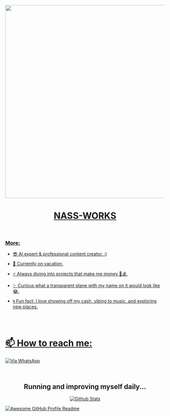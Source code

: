 <p align="center">
   <a href="https://github.com">
    <img src="https://media0.giphy.com/media/v1.Y2lkPTZjMDliOTUyeWt1cTEwaDR1NTltdGtwczNidTk0aTU5azcyZ3o4ZDZwMGZ0Mm45ZCZlcD12MV9pbnRlcm5hbF9naWZfYnlfaWQmY3Q9Zw/ymfmvJMnDKIR17gysQ/giphy.gif" width="610">
     
</p>

<h1 align="center">NASS-WORKS</h1>
<br>
  
    
    

<h3 align="left">More:</h3>
<p align="left">

- 😎 AI expert & professional content creator. :)

- 👻 Currently on vacation.

- ⚡ Always diving into projects that make me money 🤑💰.

- ✨ Curious what a transparent plane with my name on it would look like 😂.

- 🌀 Fun fact: I love showing off my cash, vibing to music, and exploring new places.
    
    <br>

  
   <br>
    
# 📫 How to reach me:
[![Via WhatsApp](https://img.shields.io/badge/WhatsApp-25D366?style=for-the-badge&logo=whatsapp&logoColor=white)]()  
   
<br>
<h2 align="center"> Running and improving myself daily...
</h2>

<p align="center"><a href="https://github.com/Kai0071">
        <img src="https://raw.githubusercontent.com/bornmay/bornmay/Update/svg/Bottom.svg" alt="Github Stats" />
</p>


<img alt="Awesome GitHub Profile Readme" src="assets/agpr.gif"> </img>
<!---
Nass-works/Nass-works is a ✨ special ✨ repository because its README.md (this file) appears on your GitHub profile.
You can click the Preview link to take a look at your changes.
--->

